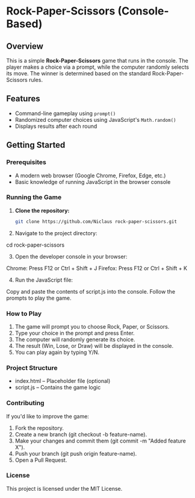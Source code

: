 # Rock-Paper-Scissors (Console-Based)

## Overview

This is a simple **Rock-Paper-Scissors** game that runs in the console. The player makes a choice via a prompt, while the computer randomly selects its move. The winner is determined based on the standard Rock-Paper-Scissors rules.

## Features

- Command-line gameplay using `prompt()`
- Randomized computer choices using JavaScript's `Math.random()`
- Displays results after each round

## Getting Started

### Prerequisites

- A modern web browser (Google Chrome, Firefox, Edge, etc.)
- Basic knowledge of running JavaScript in the browser console

### Running the Game

1. **Clone the repository:**
   ```bash
   git clone https://github.com/Niclaus rock-paper-scissors.git
2. Navigate to the project directory:

cd rock-paper-scissors

3. Open the developer console in your browser:

Chrome: Press F12 or Ctrl + Shift + J
Firefox: Press F12 or Ctrl + Shift + K

4. Run the JavaScript file:

Copy and paste the contents of script.js into the console.
Follow the prompts to play the game.

### How to Play
1. The game will prompt you to choose Rock, Paper, or Scissors.
2. Type your choice in the prompt and press Enter.
3. The computer will randomly generate its choice.
4. The result (Win, Lose, or Draw) will be displayed in the console.
5. You can play again by typing Y/N.

### Project Structure
- index.html – Placeholder file (optional)
- script.js – Contains the game logic

### Contributing
If you'd like to improve the game:
1. Fork the repository.
2. Create a new branch (git checkout -b feature-name).
3. Make your changes and commit them (git commit -m "Added feature X").
4. Push your branch (git push origin feature-name).
5. Open a Pull Request.

### License
This project is licensed under the MIT License.